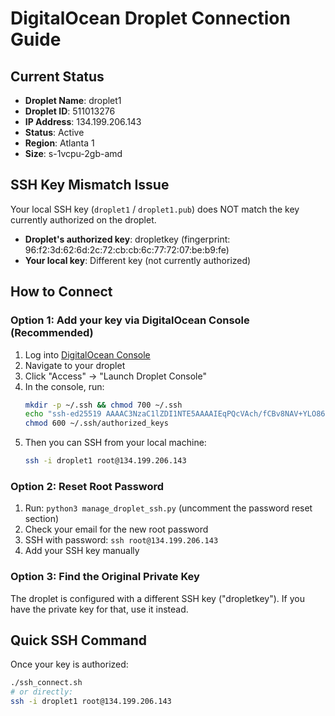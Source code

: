 # DigitalOcean Droplet Connection Guide

## Current Status
- **Droplet Name**: droplet1
- **Droplet ID**: 511013276
- **IP Address**: 134.199.206.143
- **Status**: Active
- **Region**: Atlanta 1
- **Size**: s-1vcpu-2gb-amd

## SSH Key Mismatch Issue
Your local SSH key (`droplet1` / `droplet1.pub`) does NOT match the key currently authorized on the droplet.

- **Droplet's authorized key**: dropletkey (fingerprint: 96:f2:3d:62:6d:2c:72:cb:cb:6c:77:72:07:be:b9:fe)
- **Your local key**: Different key (not currently authorized)

## How to Connect

### Option 1: Add your key via DigitalOcean Console (Recommended)
1. Log into [DigitalOcean Console](https://cloud.digitalocean.com)
2. Navigate to your droplet
3. Click "Access" → "Launch Droplet Console"
4. In the console, run:
   ```bash
   mkdir -p ~/.ssh && chmod 700 ~/.ssh
   echo "ssh-ed25519 AAAAC3NzaC1lZDI1NTE5AAAAIEqPQcVAch/fCBv8NAV+YLO86FkAJnpsBGBth2nke5N7 canaan@OASIS" >> ~/.ssh/authorized_keys
   chmod 600 ~/.ssh/authorized_keys
   ```
5. Then you can SSH from your local machine:
   ```bash
   ssh -i droplet1 root@134.199.206.143
   ```

### Option 2: Reset Root Password
1. Run: `python3 manage_droplet_ssh.py` (uncomment the password reset section)
2. Check your email for the new root password
3. SSH with password: `ssh root@134.199.206.143`
4. Add your SSH key manually

### Option 3: Find the Original Private Key
The droplet is configured with a different SSH key ("dropletkey"). If you have the private key for that, use it instead.

## Quick SSH Command
Once your key is authorized:
```bash
./ssh_connect.sh
# or directly:
ssh -i droplet1 root@134.199.206.143
```